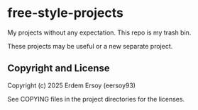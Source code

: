 # free-style-projects
My projects without any expectation. This repo is my trash bin.

These projects may be useful or a new separate project.

## Copyright and License

Copyright (c) 2025 Erdem Ersoy (eersoy93)

See COPYING files in the project directories for the licenses.
